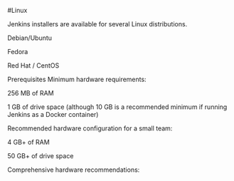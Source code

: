 #Linux 

Jenkins installers are available for several Linux distributions.

Debian/Ubuntu

Fedora

Red Hat / CentOS

Prerequisites
Minimum hardware requirements:

256 MB of RAM

1 GB of drive space (although 10 GB is a recommended minimum if running Jenkins as a Docker container)

Recommended hardware configuration for a small team:

4 GB+ of RAM

50 GB+ of drive space

Comprehensive hardware recommendations:

